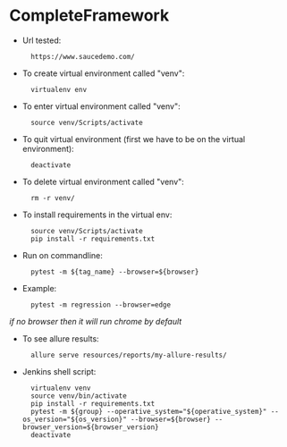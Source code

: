 # CompleteFramework

* Url tested: 

        https://www.saucedemo.com/

* To create virtual environment called "venv":

        virtualenv env

* To enter virtual environment called "venv":

        source venv/Scripts/activate

* To quit virtual environment (first we have to be on the virtual environment):

        deactivate

* To delete virtual environment called "venv":

        rm -r venv/

* To install requirements in the virtual env:

        source venv/Scripts/activate
        pip install -r requirements.txt

* Run on commandline:

        pytest -m ${tag_name} --browser=${browser}

* Example:

        pytest -m regression --browser=edge

*if no browser then it will run chrome by default*

* To see allure results:

        allure serve resources/reports/my-allure-results/

* Jenkins shell script:

        virtualenv venv
        source venv/bin/activate
        pip install -r requirements.txt
        pytest -m ${group} --operative_system="${operative_system}" --os_version="${os_version}" --browser=${browser} --browser_version=${browser_version}
        deactivate
